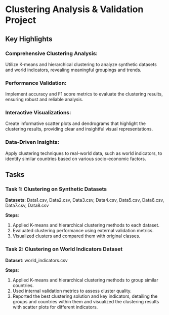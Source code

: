 # Clustering Analysis & Validation Project

## Key Highlights

### Comprehensive Clustering Analysis: 
Utilize K-means and hierarchical clustering to analyze synthetic datasets and world indicators, revealing meaningful groupings and trends.
### Performance Validation: 
Implement accuracy and F1 score metrics to evaluate the clustering results, ensuring robust and reliable analysis.
### Interactive Visualizations: 
Create informative scatter plots and dendrograms that highlight the clustering results, providing clear and insightful visual representations.
### Data-Driven Insights: 
Apply clustering techniques to real-world data, such as world indicators, to identify similar countries based on various socio-economic factors.

## Tasks

### Task 1: Clustering on Synthetic Datasets

**Datasets**: Data1.csv, Data2.csv, Data3.csv, Data4.csv, Data5.csv, Data6.csv, Data7.csv, Data8.csv

**Steps**:
1. Applied K-means and hierarchical clustering methods to each dataset.
2. Evaluated clustering performance using external validation metrics.
3. Visualized clusters and compared them with original classes.

### Task 2: Clustering on World Indicators Dataset

**Dataset**: world_indicators.csv

**Steps**:
1. Applied K-means and hierarchical clustering methods to group similar countries.
2. Used internal validation metrics to assess cluster quality.
3. Reported the best clustering solution and key indicators, detailing the groups and countries within them and visualized the clustering results with scatter plots for different indicators.
